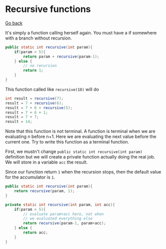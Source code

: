 # Recursive functions

[Go back](..)

It's simply a function calling herself again. You must
have a if somewhere with a branch without recursion.

```java
public static int recursive(int param){
    if(param > 5){
        return param + recursive(param-1);
    } else {
        // no recursion
        return 1;
    }
}
```

This function called like ``recursive(10)``
will do

```java
int result = recursive(7);
result = 7 + recursive(6);
result = 7 + 6 + recursive(5);
result = 7 + 6 + 1;
result = 7 + 7;
result = 14;
```

Note that this function is not terminal. A function
is terminal when we are evaluating n before n+1. Here
we are evaluating the next value before the current one.
Try to write this function as a terminal function.

First, we mustn't change
``public static int recursive(int param)`` definition but
we will create a private function actually doing the
real job. We will store in a variable ``acc`` the result.

Since our function return ``1`` when the recursion
stops, then the default value for the accumulator
is ``1``.

```java
public static int recursive(int param){
    return recursive(param, 1);
}

private static int recursive(int param, int acc){
    if(param > 5){
        // evaluate param+acc here, not when
        // we evaluated everything else
        return recursive(param-1, param+acc);
    } else {
        return acc;
    }
}
```